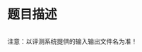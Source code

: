 

# 题目描述


<p>
<img src="/upload/image/20130101/20130101174819_27600.png" alt=""/> 
</p>
<p>
注意：以评测系统提供的输入输出文件名为准！
</p>
<p>
<br/>
</p>
